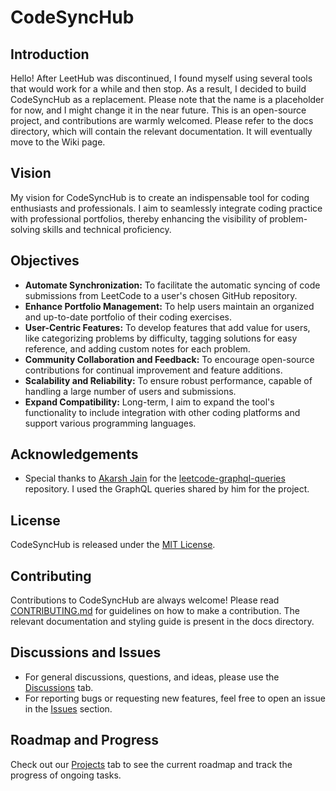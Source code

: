 # CodeSyncHub

## Introduction
Hello! After LeetHub was discontinued, I found myself using several tools that would work for a while and then stop. As a result, I decided to build CodeSyncHub as a replacement. Please note that the name is a placeholder for now, and I might change it in the near future. This is an open-source project, and contributions are warmly welcomed. Please refer to the docs directory, which will contain the relevant documentation. It will eventually move to the Wiki page.

## Vision
My vision for CodeSyncHub is to create an indispensable tool for coding enthusiasts and professionals. I aim to seamlessly integrate coding practice with professional portfolios, thereby enhancing the visibility of problem-solving skills and technical proficiency.

## Objectives
- **Automate Synchronization:** To facilitate the automatic syncing of code submissions from LeetCode to a user's chosen GitHub repository.
- **Enhance Portfolio Management:** To help users maintain an organized and up-to-date portfolio of their coding exercises.
- **User-Centric Features:** To develop features that add value for users, like categorizing problems by difficulty, tagging solutions for easy reference, and adding custom notes for each problem.
- **Community Collaboration and Feedback:** To encourage open-source contributions for continual improvement and feature additions.
- **Scalability and Reliability:** To ensure robust performance, capable of handling a large number of users and submissions.
- **Expand Compatibility:** Long-term, I aim to expand the tool's functionality to include integration with other coding platforms and support various programming languages.

## Acknowledgements
- Special thanks to [Akarsh Jain](https://github.com/akarsh1995) for the [leetcode-graphql-queries](https://github.com/akarsh1995/leetcode-graphql-queries/) repository. I used the GraphQL queries shared by him for the project.


<!-- ## Roadmap
- Improve logging.
- Add comprehensive testing.
- Refactor for efficiency and readability.
- Work on a daemon to automatically sync submissions.
- Optimize file syncing based on timestamps.
- Commit all files in a single batch for efficiency. -->

## License
CodeSyncHub is released under the [MIT License](LICENSE).

## Contributing
Contributions to CodeSyncHub are always welcome! Please read [CONTRIBUTING.md](docs/CONTRIBUTING.md) for guidelines on how to make a contribution. The relevant documentation and styling guide is present in the docs directory.

## Discussions and Issues
- For general discussions, questions, and ideas, please use the [Discussions](https://github.com/arayofcode/CodeSyncHub/discussions) tab.
- For reporting bugs or requesting new features, feel free to open an issue in the [Issues](https://github.com/arayofcode/CodeSyncHub/issues) section.

## Roadmap and Progress
Check out our [Projects](https://github.com/users/arayofcode/projects/2) tab to see the current roadmap and track the progress of ongoing tasks.
